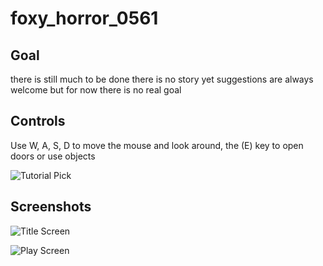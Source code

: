 # foxy_horror_0561

## Goal

there is still much to be done there is no story yet suggestions are always welcome but for now there is no real goal

## Controls

Use W, A, S, D to move the mouse and look around, the (E) key to open doors or use objects  

![Tutorial Pick]()

## Screenshots

![Title Screen]()

![Play Screen]()
